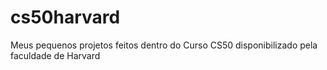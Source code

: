 # cs50harvard
Meus pequenos projetos feitos dentro do Curso CS50 disponibilizado pela faculdade de Harvard
